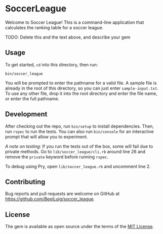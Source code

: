 # SoccerLeague

Welcome to Soccer League! This is a command-line application that calculates the ranking table for a soccer league.

TODO: Delete this and the text above, and describe your gem

## Usage

To get started, `cd` into this directory, then run:

`bin/soccer_league`

You will be prompted to enter the pathname for a valid file. A sample file is already in the root of this directory, so you can just enter `sample-input.txt`. To use any other file, drop it into the root directory and enter the file name, or enter the full pathname.

## Development

After checking out the repo, run `bin/setup` to install dependencies. Then, run `rspec` to run the tests. You can also run `bin/console` for an interactive prompt that will allow you to experiment.

*A note on testing*: If you run the tests out of the box, some will fail due to private methods. Go to `lib/soccer_league/cli.rb` around line 26 and remove the `private` keyword before running `rspec`.

To debug using Pry, open `lib/soccer_league.rb` and uncomment line 2.

## Contributing

Bug reports and pull requests are welcome on GitHub at https://github.com/BeejLuig/soccer_league.

## License

The gem is available as open source under the terms of the [MIT License](http://opensource.org/licenses/MIT).
